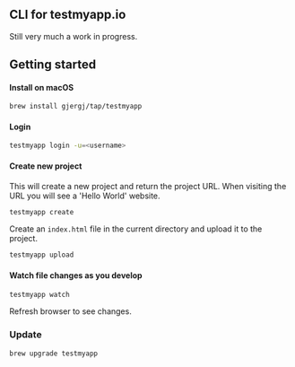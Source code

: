 ## CLI for testmyapp.io

Still very much a work in progress.

## Getting started

#### Install on macOS
```bash
brew install gjergj/tap/testmyapp
```

#### Login
```bash
testmyapp login -u=<username>
```

#### Create new project
This will create a new project and return the project URL. When visiting the URL you will see a 'Hello World' website.
```bash
testmyapp create
```
Create an `index.html` file in the current directory and upload it to the project.
```bash
testmyapp upload
```

#### Watch file changes as you develop
```bash
testmyapp watch
```
Refresh browser to see changes.

### Update
```bash
brew upgrade testmyapp
```